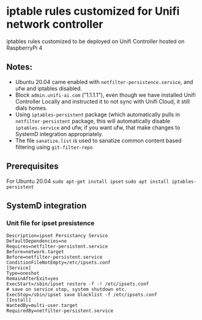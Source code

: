 # iptable rules customized for Unifi network controller
iptables rules customized to be deployed on Unifi Controller hosted on RaspberryPi 4 

## Notes: 
- Ubuntu 20.04 came enabled with `netfilter-persistence.service`, and ufw and iptables disabled. 
- Block `admin.unifi-ai.com` ("1.1.1.1"), even though we have installed Unifi Controller Locally and instructed it to not sync with Unifi Cloud, it still dials homes.
- Using `iptables-persistent` package (which automatically pulls in `netfilter-persistent` package, this will automatically disable `iptables.service` and ufw, if you want ufw, that make changes to SystemD integration appropriately. 
- The file `sanatize.list` is used to sanatize common content based filtering using `git-filter-repo`

## Prerequisites
For Ubuntu 20.04 
`sudo apt-get install ipset`
`sudo apt install iptables-persistent`

## SystemD integration
### Unit file for ipset presistence
```
Description=ipset Persistancy Service
DefaultDependencies=no
Requires=netfilter-persistent.service
Before=network.target
Before=netfilter-persistent.service
ConditionFileNotEmpty=/etc/ipsets.conf
[Service]
Type=oneshot
RemainAfterExit=yes
ExecStart=/sbin/ipset restore -f -! /etc/ipsets.conf
# save on service stop, system shutdown etc.
ExecStop=/sbin/ipset save blacklist -f /etc/ipsets.conf
[Install]
WantedBy=multi-user.target
RequiredBy=netfilter-persistent.service
```
